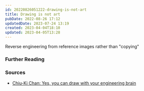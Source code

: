 ```yaml
---
id: 20220826051222-drawing-is-not-art
title: Drawing is not art
pubDate: 2022-08-26 17:12
updatedDate: 2023-07-24 13:19
created: 2023-04-04T18:10
updated: 2023-04-05T13:28
---
```


Reverse engineering from reference images rather than "copying"

### Further Reading

### Sources

- [Chiu-Ki Chan: Yes, you can draw with your engineering brain](https://www.youtube.com/watch?v=IuyW4-RPE-M)
